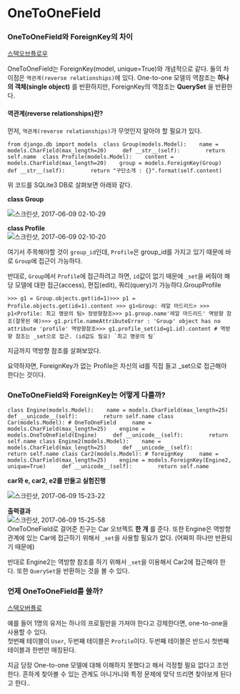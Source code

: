 # OneToOneField

### OneToOneField와 ForeignKey의 차이 <a id="onetoonefield&#xC640;-foreignkey&#xC758;-&#xCC28;&#xC774;"></a>

[스택오브플로우](https://stackoverflow.com/questions/5870537/whats-the-difference-between-django-onetoonefield-and-foreignkey)

OneToOneField는 ForeignKey\(model, unique=True\)와 개념적으로 같다. 둘의 차이점은 `역관계(reverse relationships)`에 있다. One-to-one 모델의 역참조는 **하나의 객체\(single object\)** 를 반환하지만, ForeignKey의 역참조는 **QuerySet** 을 반환한다.

#### 역관계\(reverse relationships\)란? <a id="&#xC5ED;&#xAD00;&#xACC4;reverse-relationships&#xB780;"></a>

먼저, `역관계(reverse relationships)`가 무엇인지 알아야 할 필요가 있다.

```text
from django.db import models  class Group(models.Model):    name = models.CharField(max_length=20)     def __str__(self):        return self.name  class Profile(models.Model):    content = models.CharField(max_length=20)    group = models.ForeignKey(Group)     def __str__(self):        return "구단소개 : {}".format(self.content)
```

위 코드를 SQLite3 DB로 살펴보면 아래와 같다.  
  
  
**class Group**

![&#xC2A4;&#xD06C;&#xB9B0;&#xC0F7;, 2017-06-09 02-10-29](http://i.imgur.com/rvy2F5Y.png)

  
  
**class Profile**  
![&#xC2A4;&#xD06C;&#xB9B0;&#xC0F7;, 2017-06-09 02-10-20](http://i.imgur.com/6Xe7MdJ.png)

여기서 주목해야할 것이 `group_id`인데,  `Profile`은 group\_id를 가지고 있기 때문에 바로 `Group`에 접근이 가능하다.

반대로, `Group`에서 `Profile`에 접근하려고 하면, `id`값이 없기 때문에 `_set`을 써줘야 해당 모델에 대한 접근\(access\), 편집\(edit\), 쿼리\(query\)가 가능하다.GroupProfile

```text
>>> g1 = Group.objects.get(id=1)>>> p1 = Profile.objects.get(id=1).content >>> g1<Group: 레알 마드리드> >>> p1<Profile: 최고 명문의 팀> 정방향참조>>> p1.group.name'레알 마드리드' 역방향 참조(잘못된 예)>>> g1.prifle.nameAttributeError : 'Group' object has no attribute 'profile' 역방향참조>>> g1.profile_set(id=g1.id).content # 역방향 참조는 _set으로 접근. (id값도 필요) `최고 명문의 팀`
```

지금까지 역방향 참조를 살펴보았다. 

요약하자면, ForeignKey가 없는 Profile은 자신의 id를 직접 들고 \_set으로 접근해야 한다는 것이다.

### OneToOneField와 ForeignKey는 어떻게 다를까? <a id="onetoonefield&#xC640;-foreignkey&#xB294;-&#xC5B4;&#xB5BB;&#xAC8C;-&#xB2E4;&#xB97C;&#xAE4C;"></a>

```text
class Engine(models.Model):    name = models.CharField(max_length=25)     def __unicode__(self):        return self.name class Car(models.Model): # OneToOneField     name = models.CharField(max_length=25)    engine = models.OneToOneField(Engine)     def __unicode__(self):        return self.name class Engine2(models.Model):    name = models.CharField(max_length=25)     def __unicode__(self):        return self.name class Car2(models.Model): # foreignKey     name = models.CharField(max_length=25)    engine = models.ForeignKey(Engine2, unique=True)     def __unicode__(self):        return self.name
```

**car와 e, car2, e2를 만들고 실험진행**

![&#xC2A4;&#xD06C;&#xB9B0;&#xC0F7;, 2017-06-09 15-23-22](http://i.imgur.com/oHYtsdi.png)

**출력결과**  
![&#xC2A4;&#xD06C;&#xB9B0;&#xC0F7;, 2017-06-09 15-25-58](http://i.imgur.com/0vNUpTX.png)  
OneToOneField로 걸어준 친구는 Car 오브젝트 **한 개** 를 준다. 또한 Engine은 역방향 관계에 있는 Car에 접근하기 위해서 `_set`을 사용할 필요가 없다. \(어짜피 하나만 반환되기 때문에\)

반대로 Engine2는 역방향 참조를 하기 위해서 `_set`을 이용해서 Car2에 접근해야 한다. 또한 `QuerySet`을 반환하는 것을 볼 수 있다.

### 언제 OneToOneField를 쓸까? <a id="&#xC5B8;&#xC81C;-onetoonefield&#xB97C;-&#xC4F8;&#xAE4C;"></a>

[스택오버플로](https://stackoverflow.com/questions/25206447/when-to-use-one-to-one-relationships-in-django-models)

예를 들어 1명의 유저는 하나의 프로필만을 가져야 한다고 강제한다면, one-to-one을 사용할 수 있다.  
첫번째 테이블이 `User`, 두번째 테이블은 `Profile`이다. 두번째 테이블은 반드시 첫번째 테이블과 한번만 매칭된다.

지금 당장 One-to-one 모델에 대해 이해하지 못했다고 해서 걱정할 필요 없다고 조언한다. 흔하게 찾아볼 수 있는 관계도 아니거니와 특정 문제에 맞닥 뜨리면 찾아보게 된다고 한다..

